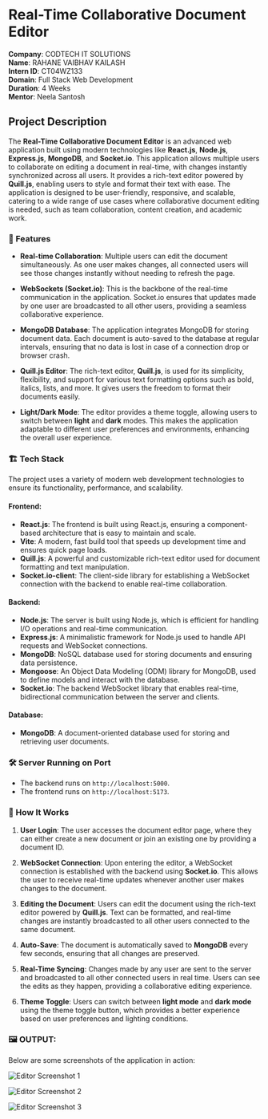 # Real-Time Collaborative Document Editor

**Company**: CODTECH IT SOLUTIONS  
**Name**: RAHANE VAIBHAV KAILASH  
**Intern ID**: CT04WZ133  
**Domain**: Full Stack Web Development  
**Duration**: 4 Weeks  
**Mentor**: Neela Santosh  

## Project Description

The **Real-Time Collaborative Document Editor** is an advanced web application built using modern technologies like **React.js**, **Node.js**, **Express.js**, **MongoDB**, and **Socket.io**. This application allows multiple users to collaborate on editing a document in real-time, with changes instantly synchronized across all users. It provides a rich-text editor powered by **Quill.js**, enabling users to style and format their text with ease. The application is designed to be user-friendly, responsive, and scalable, catering to a wide range of use cases where collaborative document editing is needed, such as team collaboration, content creation, and academic work.

### 🚀 Features

- **Real-time Collaboration**: Multiple users can edit the document simultaneously. As one user makes changes, all connected users will see those changes instantly without needing to refresh the page.
  
- **WebSockets (Socket.io)**: This is the backbone of the real-time communication in the application. Socket.io ensures that updates made by one user are broadcasted to all other users, providing a seamless collaborative experience.

- **MongoDB Database**: The application integrates MongoDB for storing document data. Each document is auto-saved to the database at regular intervals, ensuring that no data is lost in case of a connection drop or browser crash.

- **Quill.js Editor**: The rich-text editor, **Quill.js**, is used for its simplicity, flexibility, and support for various text formatting options such as bold, italics, lists, and more. It gives users the freedom to format their documents easily.

- **Light/Dark Mode**: The editor provides a theme toggle, allowing users to switch between **light** and **dark** modes. This makes the application adaptable to different user preferences and environments, enhancing the overall user experience.

### 🏗️ Tech Stack

The project uses a variety of modern web development technologies to ensure its functionality, performance, and scalability.

#### **Frontend**:
- **React.js**: The frontend is built using React.js, ensuring a component-based architecture that is easy to maintain and scale.
- **Vite**: A modern, fast build tool that speeds up development time and ensures quick page loads.
- **Quill.js**: A powerful and customizable rich-text editor used for document formatting and text manipulation.
- **Socket.io-client**: The client-side library for establishing a WebSocket connection with the backend to enable real-time collaboration.

#### **Backend**:
- **Node.js**: The server is built using Node.js, which is efficient for handling I/O operations and real-time communication.
- **Express.js**: A minimalistic framework for Node.js used to handle API requests and WebSocket connections.
- **MongoDB**: NoSQL database used for storing documents and ensuring data persistence.
- **Mongoose**: An Object Data Modeling (ODM) library for MongoDB, used to define models and interact with the database.
- **Socket.io**: The backend WebSocket library that enables real-time, bidirectional communication between the server and clients.

#### **Database**:
- **MongoDB**: A document-oriented database used for storing and retrieving user documents.

### 🛠️ Server Running on Port

- The backend runs on `http://localhost:5000`.
- The frontend runs on `http://localhost:5173`.

### 🎯 How It Works

1. **User Login**: The user accesses the document editor page, where they can either create a new document or join an existing one by providing a document ID.
   
2. **WebSocket Connection**: Upon entering the editor, a WebSocket connection is established with the backend using **Socket.io**. This allows the user to receive real-time updates whenever another user makes changes to the document.

3. **Editing the Document**: Users can edit the document using the rich-text editor powered by **Quill.js**. Text can be formatted, and real-time changes are instantly broadcasted to all other users connected to the same document.

4. **Auto-Save**: The document is automatically saved to **MongoDB** every few seconds, ensuring that all changes are preserved.

5. **Real-Time Syncing**: Changes made by any user are sent to the server and broadcasted to all other connected users in real time. Users can see the edits as they happen, providing a collaborative editing experience.

6. **Theme Toggle**: Users can switch between **light mode** and **dark mode** using the theme toggle button, which provides a better experience based on user preferences and lighting conditions.

### 🖼️ OUTPUT:

Below are some screenshots of the application in action:

![Editor Screenshot 1](https://github.com/user-attachments/assets/f9a4b018-3aad-4b5d-bd66-9a04076428cb)

![Editor Screenshot 2](https://github.com/user-attachments/assets/69ebf979-de6a-495b-ae69-6bcb845bd430)

![Editor Screenshot 3](https://github.com/user-attachments/assets/c77d29bf-68e5-48de-a2a7-90909255c884)
